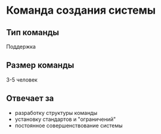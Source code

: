 # Команда создания системы
## Тип команды
Поддержка
## Размер команды
3-5 человек
## Отвечает за
* разработку структуры команды
* установку стандартов и "ограничений"
* постоянное совершенствование системы
